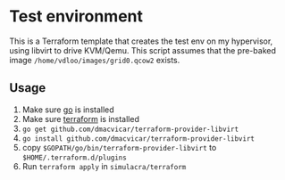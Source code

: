 # Test environment

This is a Terraform template that creates the test env on my hypervisor,
using libvirt to drive KVM/Qemu. This script assumes that the pre-baked
image `/home/vdloo/images/grid0.qcow2` exists.

## Usage

1. Make sure [go](https://golang.org/) is installed
1. Make sure [terraform](http://terraform.io/) is installed
1. `go get github.com/dmacvicar/terraform-provider-libvirt`
1. `go install github.com/dmacvicar/terraform-provider-libvirt`
1. copy `$GOPATH/go/bin/terraform-provider-libvirt` to `$HOME/.terraform.d/plugins`
1. Run `terraform apply` in `simulacra/terraform`

